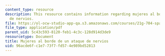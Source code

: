 ```yaml
---
content_type: resource
description: This resource contains information regarding mujeres al borde de un ataque
  de nervios.
file: https://ol-ocw-studio-app-qa.s3.amazonaws.com/courses/21g-704-spanish-iv-spring-2005/96acde6fc1e773f7fd574e989bd52813_MIT21G_704S05_subjuntivo.pdf
file_type: application/pdf
parent_uid: 5c43c593-8120-feb1-4c3c-128d914d3de9
resourcetype: Document
title: Mujeres al borde de un ataque de nervios
uid: 96acde6f-c1e7-73f7-fd57-4e989bd52813
---
```

